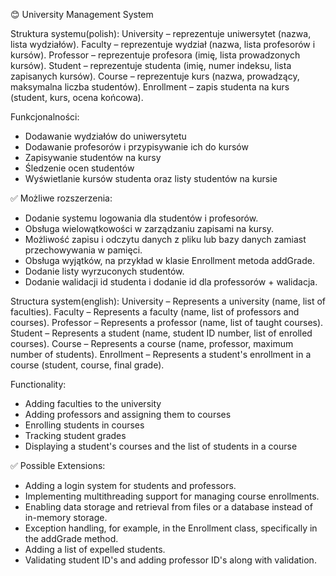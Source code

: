 😊 University Management System

Struktura systemu(polish):
  University – reprezentuje uniwersytet (nazwa, lista wydziałów).
  Faculty – reprezentuje wydział (nazwa, lista profesorów i kursów).
  Professor – reprezentuje profesora (imię, lista prowadzonych kursów).
  Student – reprezentuje studenta (imię, numer indeksu, lista zapisanych kursów).
  Course – reprezentuje kurs (nazwa, prowadzący, maksymalna liczba studentów).
  Enrollment – zapis studenta na kurs (student, kurs, ocena końcowa).

Funkcjonalności:
- Dodawanie wydziałów do uniwersytetu
- Dodawanie profesorów i przypisywanie ich do kursów
- Zapisywanie studentów na kursy
- Śledzenie ocen studentów
- Wyświetlanie kursów studenta oraz listy studentów na kursie

✅ Możliwe rozszerzenia:
- Dodanie systemu logowania dla studentów i profesorów.
- Obsługa wielowątkowości w zarządzaniu zapisami na kursy.
- Możliwość zapisu i odczytu danych z pliku lub bazy danych zamiast przechowywania w pamięci.
- Obsługa wyjątków, na przykład w klasie Enrollment metoda addGrade.
- Dodanie listy wyrzuconych studentów.
- Dodanie walidacji id studenta i dodanie id dla professorów + walidacja.

Structura system(english):
  University – Represents a university (name, list of faculties).
  Faculty – Represents a faculty (name, list of professors and courses).
  Professor – Represents a professor (name, list of taught courses).
  Student – Represents a student (name, student ID number, list of enrolled courses).
  Course – Represents a course (name, professor, maximum number of students).
  Enrollment – Represents a student's enrollment in a course (student, course, final grade).

Functionality:
- Adding faculties to the university
- Adding professors and assigning them to courses
- Enrolling students in courses
- Tracking student grades
- Displaying a student's courses and the list of students in a course

✅ Possible Extensions:
- Adding a login system for students and professors.
- Implementing multithreading support for managing course enrollments.
- Enabling data storage and retrieval from files or a database instead of in-memory storage.
- Exception handling, for example, in the Enrollment class, specifically in the addGrade method.
- Adding a list of expelled students.
- Validating student ID's and adding professor ID's along with validation.

